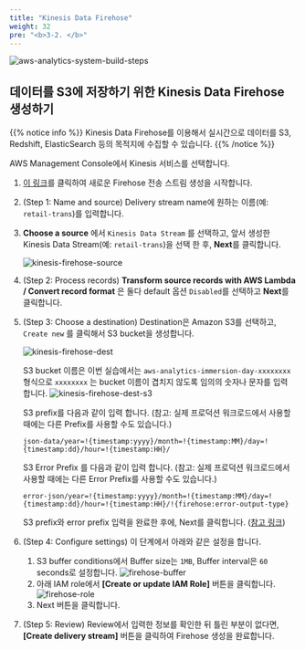 ```yaml
---
title: "Kinesis Data Firehose"
weight: 32
pre: "<b>3-2. </b>"
---
```


![aws-analytics-system-build-steps](/analytics-on-aws/images/aws-analytics-system-build-steps.svg)

## 데이터를 S3에 저장하기 위한 Kinesis Data Firehose 생성하기

{{% notice info %}}
Kinesis Data Firehose를 이용해서 실시간으로 데이터를 S3, Redshift, ElasticSearch 등의 목적지에 수집할 수 있습니다.
{{% /notice %}}

AWS Management Console에서 Kinesis 서비스를 선택합니다.

1. [이 링크](https://console.aws.amazon.com/firehose/home#/wizard/nameAndSource)를 클릭하여 새로운 Firehose 전송 스트림 생성을 시작합니다.
2. (Step 1: Name and source) Delivery stream name에 원하는 이름(예: `retail-trans`)를 입력합니다.
3. **Choose a source** 에서 `Kinesis Data Stream` 를 선택하고, 앞서 생성한 Kinesis Data Stream(예: `retail-trans`)을 선택 한 후,
**Next**를 클릭합니다.

    ![kinesis-firehose-source](/analytics-on-aws/images/kinesis-firehose-source.png)

5. (Step 2: Process records) **Transform source records with AWS Lambda / Convert record format** 은 
둘다 default 옵션 `Disabled`를 선택하고 **Next**를 클릭합니다.
6. (Step 3: Choose a destination) Destination은 Amazon S3를 선택하고, `Create new` 를 클릭해서 S3 bucket을 생성합니다.

    ![kinesis-firehose-dest](/analytics-on-aws/images/kinesis-firehose-dest.png)



    S3 bucket 이름은 이번 실습에서는 `aws-analytics-immersion-day-xxxxxxxx` 형식으로 `xxxxxxxx` 는 bucket 이름이 겹치지 않도록 임의의 숫자나 문자를 입력 합니다.
        ![kinesis-firehose-dest-s3](/analytics-on-aws/images/kinesis-firehose-dest-s3.png)


    S3 prefix를 다음과 같이 입력 합니다. (참고: 실제 프로덕션 워크로드에서 사용할 때에는 다른 Prefix를 사용할 수도 있습니다.)
        
    ```buildoutcfg
    json-data/year=!{timestamp:yyyy}/month=!{timestamp:MM}/day=!{timestamp:dd}/hour=!{timestamp:HH}/
    ```

    S3 Error Prefix 를 다음과 같이 입력 합니다. (참고: 실제 프로덕션 워크로드에서 사용할 때에는 다른 Error Prefix를 사용할 수도 있습니다.)
    ```buildoutcfg
    error-json/year=!{timestamp:yyyy}/month=!{timestamp:MM}/day=!{timestamp:dd}/hour=!{timestamp:HH}/!{firehose:error-output-type}
    ```
    S3 prefix와 error prefix 입력을 완료한 후에, Next를 클릭합니다. 
    ([참고 링크](https://docs.aws.amazon.com/firehose/latest/dev/s3-prefixes.html))

7. (Step 4: Configure settings) 이 단계에서 아래와 같은 설정을 합니다.
   1. S3 buffer conditions에서 Buffer size는 `1MB`, Buffer interval은 `60` seconds로 설정합니다.
      ![firehose-buffer](/analytics-on-aws/images/firehose-buffer.png)
   2. 아래 IAM role에서 **\[Create or update IAM Role\]** 버튼을 클릭합니다.
      ![firehose-role](/analytics-on-aws/images/firehose-role.png)
   3. Next 버튼을 클릭합니다.
8.  (Step 5: Review) Review에서 입력한 정보를 확인한 뒤 틀린 부분이 없다면, **\[Create delivery stream\]** 버튼을 클릭하여 Firehose 생성을 완료합니다.


